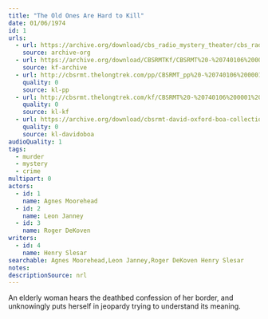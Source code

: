 ```yaml
---
title: "The Old Ones Are Hard to Kill"
date: 01/06/1974
id: 1
urls: 
  - url: https://archive.org/download/cbs_radio_mystery_theater/cbs_radio_mystery_theater-0001-0050.zip/cbs_radio_mystery_theater-0001-0050%2Fcbsrmt_0001_old_ones_are_hard_to_kill.mp3
    source: archive-org
  - url: https://archive.org/download/CBSRMTKf/CBSRMT%20-%20740106%200001%20The%20Old%20Ones%20Are%20Hard%20To%20Kill_kf.mp3
    source: kf-archive
  - url: http://cbsrmt.thelongtrek.com/pp/CBSRMT_pp%20-%20740106%200001%20The%20Old%20Ones%20Are%20Hard%20to%20Kill.mp3
    quality: 0
    source: kl-pp
  - url: http://cbsrmt.thelongtrek.com/kf/CBSRMT%20-%20740106%200001%20The%20Old%20Ones%20Are%20Hard%20To%20Kill_kf.mp3
    quality: 0
    source: kl-kf
  - url: https://archive.org/download/cbsrmt-david-oxford-boa-collection/CBSRMT-740106-0001-The-Old-Ones-are-Hard-to-Kill-(64-44)_kf-{BoA}.mp3
    quality: 0
    source: kl-davidoboa
audioQuality: 1
tags: 
  - murder
  - mystery
  - crime
multipart: 0
actors:  
  - id: 1
    name: Agnes Moorehead  
  - id: 2
    name: Leon Janney  
  - id: 3
    name: Roger DeKoven
writers:  
  - id: 4
    name: Henry Slesar
searchable: Agnes Moorehead,Leon Janney,Roger DeKoven Henry Slesar
notes: 
descriptionSource: nrl
---
```

An elderly woman hears the deathbed confession of her border, and unknowingly puts herself in jeopardy trying to understand its meaning.